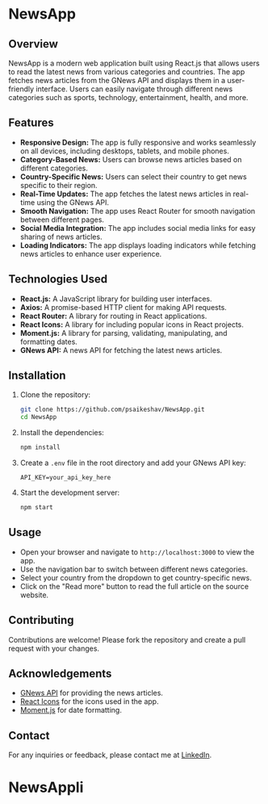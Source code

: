 # NewsApp

## Overview

NewsApp is a modern web application built using React.js that allows users to read the latest news from various categories and countries. The app fetches news articles from the GNews API and displays them in a user-friendly interface. Users can easily navigate through different news categories such as sports, technology, entertainment, health, and more.

## Features

- **Responsive Design:** The app is fully responsive and works seamlessly on all devices, including desktops, tablets, and mobile phones.
- **Category-Based News:** Users can browse news articles based on different categories.
- **Country-Specific News:** Users can select their country to get news specific to their region.
- **Real-Time Updates:** The app fetches the latest news articles in real-time using the GNews API.
- **Smooth Navigation:** The app uses React Router for smooth navigation between different pages.
- **Social Media Integration:** The app includes social media links for easy sharing of news articles.
- **Loading Indicators:** The app displays loading indicators while fetching news articles to enhance user experience.

## Technologies Used

- **React.js:** A JavaScript library for building user interfaces.
- **Axios:** A promise-based HTTP client for making API requests.
- **React Router:** A library for routing in React applications.
- **React Icons:** A library for including popular icons in React projects.
- **Moment.js:** A library for parsing, validating, manipulating, and formatting dates.
- **GNews API:** A news API for fetching the latest news articles.

## Installation

1. Clone the repository:
   ```sh
   git clone https://github.com/psaikeshav/NewsApp.git
   cd NewsApp
   ```
2. Install the dependencies:

   ```sh
   npm install
   ```

3. Create a `.env` file in the root directory and add your GNews API key:

   ```env
   API_KEY=your_api_key_here
   ```

4. Start the development server:
   ```sh
   npm start
   ```

## Usage

- Open your browser and navigate to `http://localhost:3000` to view the app.
- Use the navigation bar to switch between different news categories.
- Select your country from the dropdown to get country-specific news.
- Click on the "Read more" button to read the full article on the source website.

## Contributing

Contributions are welcome! Please fork the repository and create a pull request with your changes.

## Acknowledgements

- [GNews API](https://gnews.io/) for providing the news articles.
- [React Icons](https://react-icons.github.io/react-icons/) for the icons used in the app.
- [Moment.js](https://momentjs.com/) for date formatting.

## Contact

For any inquiries or feedback, please contact me at [LinkedIn](https://www.linkedin.com/in/saikeshav/).
# NewsAppli
